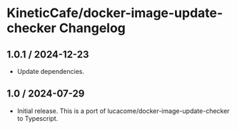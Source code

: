 # KineticCafe/docker-image-update-checker Changelog

## 1.0.1 / 2024-12-23

- Update dependencies.

## 1.0 / 2024-07-29

- Initial release. This is a port of lucacome/docker-image-update-checker to
  Typescript.
